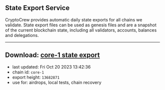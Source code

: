 ## State Export Service
CryptoCrew provides automatic daily state exports for all chains we validate. State export files can be used as genesis files and are a snapshot of the current blockchain state, including all validators, accounts, balances and delegations.

---
**Download: [core-1 state export](https://dl.ccvalidators.com/SERVICE/persistence/core-1_export_13682871.json)**
---

- last updated: Fri Oct 20 2023 13:42:36
- chain id: `core-1`
- export height: `13682871`
- use for: airdrops, local tests, chain recovery
